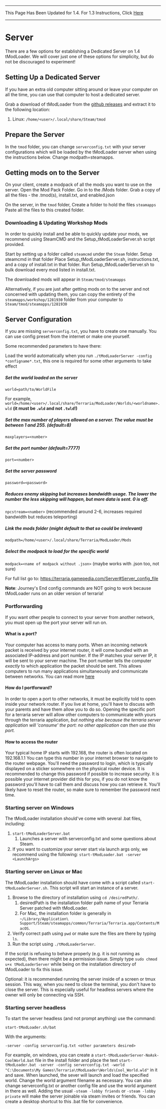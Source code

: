 *** 
This Page Has Been Updated for 1.4. For 1.3 Instructions, Click [Here](https://github.com/tModLoader/tModLoader/wiki/Starting-a-modded-server/dac6879dd891bfc74695d51a822379189d69f189)
***

# Server

There are a few options for establishing a Dedicated Server on 1.4 tModLoader.
We will cover just one of these options for simplicity, but do not be discouraged to experiment!

## Setting Up a Dedicated Server

If you have an extra old computer sitting around or leave your computer on all the time, you can use that computer to host a dedicated server.

Grab a download of tModLoader from the [github releases](https://github.com/tModLoader/tModLoader/releases)
and extract it to the following location: 
1) Linux: `/home/<user>/.local/share/Steam/tmod`

## Prepare the Server

In the `tmod` folder, you can change `serverconfig.txt` with your server configurations which will be loaded by the tModLoader server when using the instructions below. Change modpath=steamapps.

## Getting mods on to the Server

On your client, create a modpack of all the mods you want to use on the server.
Open the Mod Pack Folder.
Go in to the <ModPackName>/Mods folder.
Grab a copy of all the files - the .tmod(s), install.txt, and enabled.json

On the server, in the `tmod` folder,
Create a folder to hold the files `steamapps`
Paste all the files to this created folder. 

### Downloading & Updating Workshop Mods
In order to quickly install and be able to quickly update your mods, we recommend using SteamCMD and the Setup_tModLoaderServer.sh script provided.

Start by setting up a folder called `steamcmd` under the `Steam` folder.
Setup steamcmd in that folder
Place Setup_tModLoaderServer.sh, instructions.txt, and a copy of install.txt in that folder.
Run Setup_tModLoaderServer.sh to bulk download every mod listed in install.txt.

The downloaded mods will appear in `Steam/tmod/steamapps`

Alternatively, if you are just after getting mods on to the server and not concerned with updating them, you can copy the entirety of the `steamapps/workshop/1281930` folder from your computer to `Steam/tmod/steamapps/1281930`


## Server Configuration

If you are missing `serverconfig.txt`, you have to create one manually. You can use config preset from the internet or make one yourself.

Some recommended parameters to have there:

Load the world automatically when you run `./tModLoaderServer -config *configname*.txt`, this one is required for some other arguments to take effect

##### Set the world loaded on the server

`world=path/to/WorldFile`

For example, `world=/home/<user>/.local/share/Terraria/ModLoader/Worlds/<worldname>.wld` **(it must be `.wld` and not `.twld`!)**

##### Set the max number of players allowed on a server. The value must be between 1 and 255. (default=8)

`maxplayers=<number>`

##### Set the port number (default=7777)

`port=<number>`

##### Set the server password

`password=<password>`

##### Reduces enemy skipping but increases bandwidth usage. The lower the number the less skipping will happen, but more data is sent. 0 is off.

`npcstream=<number>` (recommended around 2-6, increases required bandwidth but reduces teleporting)

##### Link the mods folder (might default to that so could be irrelevant)

`modpath=/home/<user>/.local/share/Terraria/ModLoader/Mods`

##### Select the modpack to load for the specific world

`modpack=<name of modpack without .json>` (maybe works with .json too, not sure)

For full list go to: https://terraria.gamepedia.com/Server#Server_config_file

**Note**: Journey's End config commands are NOT going to work because tModLoader runs on an older version of terraria!

### Portforwarding

If you want other people to connect to your server from another network, you must open up the port your server will run on.

#### What is a port?

Your computer has access to many ports. When an incoming network packet is received by your internet router, it will come bundled with an associated IP-address and port number. If the IP matches your server IP, it will be sent to your server machine. The port number tells the computer _exactly_ to which application the packet should be sent. This allows computers to run many applications simultaneously and communicate between networks. You can read more [here](https://en.wikipedia.org/wiki/Port_(computer_networking))

#### How do I portforward?

In order to open a port to other networks, it must be explicitly told to open inside your network router. If you live at home, you'll have to discuss with your parents and have them allow you to do so. Opening the specific port for a terraria server will allow other computers to communicate with yours through the terraria application, _but nothing else because the terraria server application will 'consume' the port: no other application can then use this port._

#### How to access the router

Your typical home IP starts with 192.168, the router is often located on 192.168.1.1
You can type this number in your internet browser to navigate to the router webpage. You'll need the password to login, which is typically displayed on a sticker somewhere on the physical router device. It is recommended to change this password if possible to increase security. It is possible your internet provider did this for you, if you do not know the password you'll have to call them and discuss how you can retrieve it. You'll likely have to reset the router, so make sure to remember the password next time.

### Starting server on Windows

The tModLoader installation should've come with several .bat files, including:
1. `start-tModLoaderServer.bat`
    1. Launches a server with serverconfig.txt and some questions about Steam.
2. If you want to customize your server start via launch args only, we recommend using the following: `start-tModLoader.bat -server <LaunchArgs>`

### Starting server on Linux or Mac

The tModLoader installation should have come with a script called `start-tModLoaderServer.sh`. This script will start an instance of a server.

1. Browse to the directory of installation using `cd /desiredPath/`.
   1. desiredPath is the installation folder path name of your Terraria Server patched with tModLoader.
   2. For Mac, the installation folder is generally in `~/Library/Application\ Support/Steam/steamapps/common/Terraria/Terraria.app/Contents/MacOS`.
2. Verify correct path using `pwd` or make sure the files are there by typing `ls`.
3. Run the script using `./tModLoaderServer`.

If the script is refusing to behave properly (e.g. it is not running as expected), then there might be a permission issue. Simply type `sudo chmod u+x tModLoaderServer` while being on the installation directory of tModLoader to fix this issue.

Optional: it is recommended running the server inside of a screen or tmux session. This way, when you need to close the terminal, you don't have to close the server. This is especially useful for headless servers where the owner will only be connecting via SSH.

### Starting server headless

To start the server headless (and not prompt anything) use the command:

`start-tModLoader.sh/bat`

With the arguments:

`-server -config serverconfig.txt <other parameters desired>`

For example, on windows, you can create a `start-tModLoaderServer-NoAsk-CoolWorld.bat` file in the install folder and place the text `start-tModLoader.bat -server -config serverconfig.txt -world "C:\Documents\My Games\Terraria\tModLoader\Worlds\Cool_World.wld"` in it and save. When launched, the sever will launch and load the specified world. Change the world argument filename as necessary. You can also change serverconfig.txt or another config file and use the world argument in there as well. Adding the usual `-steam -lobby friends` or `-steam -lobby private` will make the server joinable via steam invites or friends. You can create a desktop shortcut to this .bat file for convenience.
